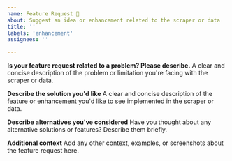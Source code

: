 ```yaml
---
name: Feature Request 🚀
about: Suggest an idea or enhancement related to the scraper or data
title: ''
labels: 'enhancement'
assignees: ''

---
```


**Is your feature request related to a problem? Please describe.**
A clear and concise description of the problem or limitation you're facing with the scraper or data.

**Describe the solution you'd like**
A clear and concise description of the feature or enhancement you'd like to see implemented in the scraper or data.

**Describe alternatives you've considered**
Have you thought about any alternative solutions or features? Describe them briefly.

**Additional context**
Add any other context, examples, or screenshots about the feature request here.
